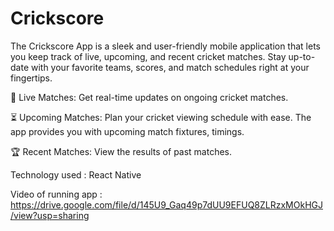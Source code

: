# Crickscore
The Crickscore App is a sleek and user-friendly mobile application that lets you keep track of live, upcoming, and recent cricket matches. 
Stay up-to-date with your favorite teams, scores, and match schedules right at your fingertips.

📅 Live Matches: Get real-time updates on ongoing cricket matches.

⏳ Upcoming Matches: Plan your cricket viewing schedule with ease. The app provides you with upcoming match fixtures, timings.

🏆 Recent Matches: View the results of past matches.

Technology used : React Native

Video of running app : https://drive.google.com/file/d/145U9_Gaq49p7dUU9EFUQ8ZLRzxMOkHGJ/view?usp=sharing
